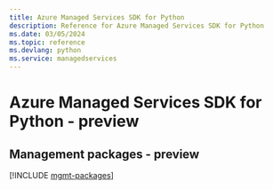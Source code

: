 ```yaml
---
title: Azure Managed Services SDK for Python
description: Reference for Azure Managed Services SDK for Python
ms.date: 03/05/2024
ms.topic: reference
ms.devlang: python
ms.service: managedservices
---
```

# Azure Managed Services SDK for Python - preview

## Management packages - preview
[!INCLUDE [mgmt-packages](managed-services-mgmt-index.md)]